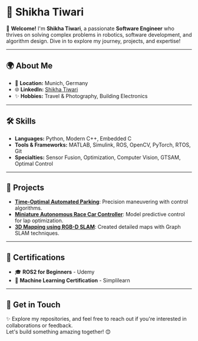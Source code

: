 # 🌟 Shikha Tiwari

👋 **Welcome!** I'm **Shikha Tiwari**, a passionate **Software Engineer** who thrives on solving complex problems in robotics, software development, and algorithm design. Dive in to explore my journey, projects, and expertise!

---

## 🌍 About Me

- 🏡 **Location:** Munich, Germany
- 🌐 **LinkedIn:** [Shikha Tiwari](https://www.linkedin.com/in/shikha-tiwari-6ab48613b/)
- ✨ **Hobbies:** Travel & Photography, Building Electronics

---

## 🛠️ Skills

- **Languages:** Python, Modern C++, Embedded C
- **Tools & Frameworks:** MATLAB, Simulink, ROS, OpenCV, PyTorch, RTOS, Git
- **Specialties:** Sensor Fusion, Optimization, Computer Vision, GTSAM, Optimal Control

---

## 🚀 Projects

- **[Time-Optimal Automated Parking](https://github.com/shikha6926/Automated-Parallel-Parking)**: Precision maneuvering with control algorithms.  
- **[Miniature Autonomous Race Car Controller](https://github.com/shikha6926/Race_Car_MPCC_Controller)**: Model predictive control for lap optimization.  
- **[3D Mapping using RGB-D SLAM](https://github.com/shikha6926/RGBD-SLAM-FreiCAR-LAB)**: Created detailed maps with Graph SLAM techniques.  

---

## 📜 Certifications

- 🎓 **ROS2 for Beginners** - Udemy
- 🤖 **Machine Learning Certification** - Simplilearn

---

## 🤝 Get in Touch

✨ Explore my repositories, and feel free to reach out if you're interested in collaborations or feedback.  
Let's build something amazing together! 😊
